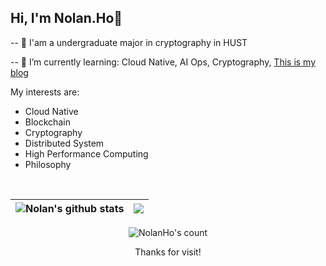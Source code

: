 ## Hi, I'm Nolan.Ho👋
  
-- 🔭 I'am a undergraduate major in cryptography in HUST

-- 🌱 I’m currently learning: Cloud Native, AI Ops, Cryptography, [This is my blog](https://16bit-sensation.com/)


  My interests are:
- Cloud Native
- Blockchain
- Cryptography
- Distributed System
- High Performance Computing
- Philosophy

<br/>


| <img align="center" src="https://github-readme-stats.vercel.app/api?username=NolanHo&count_private=true&show_icons=true&hide_border=true" alt="Nolan's github stats" /> | <img align="center" src="https://github-readme-stats.vercel.app/api/top-langs/?username=NolanHo&hide=Assembly&layout=compact&hide_border=true" /> |
| ------------- | ------------- |
<div align="center">
  <img src="https://profile-counter.glitch.me/NolanHo/count.svg" alt="NolanHo's count"/>
  <p>Thanks for visit!</p>
</div>
